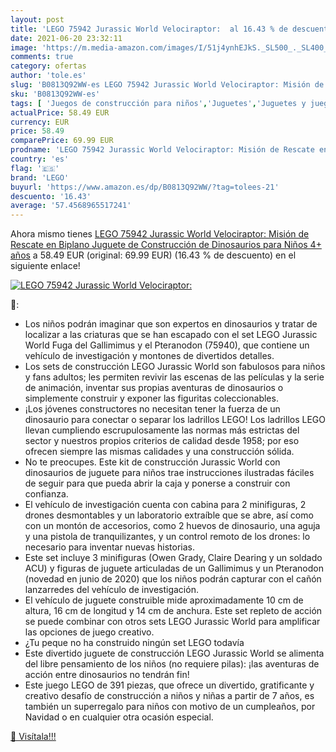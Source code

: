 ```yaml
---
layout: post
title: 'LEGO 75942 Jurassic World Velociraptor:  al 16.43 % de descuento'
date: 2021-06-20 23:32:11
image: 'https://m.media-amazon.com/images/I/51j4ynhEJkS._SL500_._SL400_.jpg'
comments: true
category: ofertas
author: 'tole.es'
slug: 'B0813Q92WW-es LEGO 75942 Jurassic World Velociraptor: Misión de Rescate...'
sku: 'B0813Q92WW-es'
tags: [ 'Juegos de construcción para niños','Juguetes','Juguetes y juegos','lego', ]
actualPrice: 58.49 EUR
currency: EUR
price: 58.49
comparePrice: 69.99 EUR
prodname: 'LEGO 75942 Jurassic World Velociraptor: Misión de Rescate en Biplano  Juguete de Construcción de Dinosaurios para Niños 4+ años'
country: 'es'
flag: '🇪🇸'
brand: 'LEGO'
buyurl: 'https://www.amazon.es/dp/B0813Q92WW/?tag=tolees-21'
descuento: '16.43'
average: '57.4568965517241'
---
```


Ahora mismo tienes [LEGO 75942 Jurassic World Velociraptor: Misión de Rescate en Biplano  Juguete de Construcción de Dinosaurios para Niños 4+ años](https://www.amazon.es/dp/B0813Q92WW/?tag=tolees-21) a 58.49 EUR (original: 69.99 EUR) (16.43 %  de descuento) en el siguiente enlace!

[![LEGO 75942 Jurassic World Velociraptor: ](https://m.media-amazon.com/images/I/51j4ynhEJkS._SL500_._SL400_.jpg)](https://www.amazon.es/dp/B0813Q92WW/?tag=tolees-21)

🔎:

- Los niños podrán imaginar que son expertos en dinosaurios y tratar de localizar a las criaturas que se han escapado con el set LEGO Jurassic World Fuga del Gallimimus y el Pteranodon (75940), que contiene un vehículo de investigación y montones de divertidos detalles.
- Los sets de construcción LEGO Jurassic World son fabulosos para niños y fans adultos; les permiten revivir las escenas de las películas y la serie de animación, inventar sus propias aventuras de dinosaurios o simplemente construir y exponer las figuritas coleccionables.
- ¡Los jóvenes constructores no necesitan tener la fuerza de un dinosaurio para conectar o separar los ladrillos LEGO! Los ladrillos LEGO llevan cumpliendo escrupulosamente las normas más estrictas del sector y nuestros propios criterios de calidad desde 1958; por eso ofrecen siempre las mismas calidades y una construcción sólida.
- No te preocupes. Este kit de construcción Jurassic World con dinosaurios de juguete para niños trae instrucciones ilustradas fáciles de seguir para que pueda abrir la caja y ponerse a construir con confianza.
- El vehículo de investigación cuenta con cabina para 2 minifiguras, 2 drones desmontables y un laboratorio extraíble que se abre, así como con un montón de accesorios, como 2 huevos de dinosaurio, una aguja y una pistola de tranquilizantes, y un control remoto de los drones: lo necesario para inventar nuevas historias.
- Este set incluye 3 minifiguras (Owen Grady, Claire Dearing y un soldado ACU) y figuras de juguete articuladas de un Gallimimus y un Pteranodon (novedad en junio de 2020) que los niños podrán capturar con el cañón lanzarredes del vehículo de investigación.
- El vehículo de juguete construible mide aproximadamente 10 cm de altura, 16 cm de longitud y 14 cm de anchura. Este set repleto de acción se puede combinar con otros sets LEGO Jurassic World para amplificar las opciones de juego creativo.
- ¿Tu peque no ha construido ningún set LEGO todavía
- Este divertido juguete de construcción LEGO Jurassic World se alimenta del libre pensamiento de los niños (no requiere pilas): ¡las aventuras de acción entre dinosaurios no tendrán fin!
- Este juego LEGO de 391 piezas, que ofrece un divertido, gratificante y creativo desafío de construcción a niños y niñas a partir de 7 años, es también un superregalo para niños con motivo de un cumpleaños, por Navidad o en cualquier otra ocasión especial.

[🛒 Visítala!!!](https://www.amazon.es/dp/B0813Q92WW/?tag=tolees-21)
